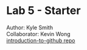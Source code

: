 # Lab 5 - Starter
Author: Kyle Smith <br>
Collaborator: Kevin Wong <br>
[introduction-to-github repo](https://github.com/mrkylesmith/introduction-to-github)